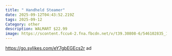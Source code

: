 ```yaml
---
title: " Handheld Steamer"
date: 2025-09-12T04:43:52.219Z
tags: 2025-09-12
Category: other
description: WALMART $22.99
image: https://scontent.fccu4-2.fna.fbcdn.net/v/t39.30808-6/546102835_1290254659518904_613010454790046233_n.jpg?stp=dst-jpg_p526x296_tt6&_nc_cat=111&ccb=1-7&_nc_sid=aa7b47&_nc_ohc=qmDzcqNJbXwQ7kNvwERw7QJ&_nc_oc=AdkhNSITX6KsrAOXYh6qdF2kji-DjUg9ESsP3GVKF2DxHjHgtPeM-G58LfFxJdgPdYc&_nc_zt=23&_nc_ht=scontent.fccu4-2.fna&_nc_gid=Nxb1t62BCgjZxsrCqjEUoA&oh=00_AfZ69E8zJ7U5wBWXjfcaGH6dxtTd8u7lOz5kNON9JaHYZQ&oe=68C95C80
---
```

https://go.sylikes.com/eY7gbEGEcs2r ad